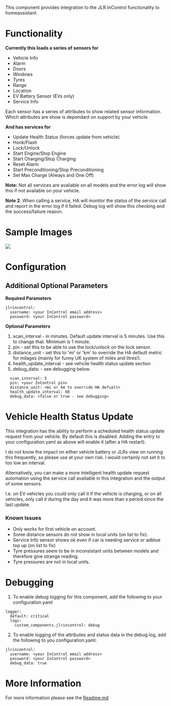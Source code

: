 This component provides integration to the JLR InControl functionality to homeassistant. 

# Functionality
**Currently this loads a series of sensors for**
* Vehicle Info
* Alarm
* Doors
* Windows
* Tyres
* Range
* Location
* EV Battery Sensor (EVs only)
* Service Info

Each sensor has a series of attributes to show related sensor information.  Which attributes are show is dependant on support by your vehicle.

**And has services for**
* Update Health Status (forces update from vehicle)
* Honk/Flash
* Lock/Unlock
* Start Engine/Stop Engine
* Start Charging/Stop Charging
* Reset Alarm
* Start Preconditioning/Stop Preconditioning
* Set Max Charge (Always and One Off)

**Note:** Not all services are available on all models and the error log will show this if not available on your vehicle.

**Note 2**: When calling a service, HA will monitor the status of the service call and report in the error log if it failed.  Debug log will show this checking and the success/failure reason.


# Sample Images
![](https://raw.githubusercontent.com/msp1974/homeassistant-jlrincontrol/master/docs/panel1.png)


# Configuration
## Additional Optional Parameters

**Required Parameters**
```
jlrincontrol:
  username: <your InControl email address>
  password: <your InControl password>
```
**Optional Parameters**
1. scan_interval - in minutes. Default update interval is 5 minutes.  Use this to change that.  Minimum is 1 minute.
2. pin - set this to be able to use the lock/unlock on the lock sensor.
3. distance_unit - set this to 'mi' or 'km' to override the HA default metric for milages (mainly for funny UK system of miles and litres!).
4. health_update_interval - see vehcile health status update section
5. debug_data: - see debugging below.
```
  scan_interval: 5
  pin: <your InControl pin>
  distance_unit: <mi or km to override HA defualt>
  health_update_interval: 60
  debug_data: <false or true - see debugging>
```

# Vehicle Health Status Update

This integration has the ability to perform a scheduled health status update request from your vehicle.  By default this is disabled.  Adding the entry to your configuration.yaml as above will enable it (after a HA restart).

I do not know the impact on either vehicle battery or JLRs view on running this frequently, so please use at your own risk.  I would certainly not set it to too low an interval.

Alternatively, you can make a more intelligent health update request automation using the service call available in this integration and the output of some sensors.

I.e. on EV vehicles you could only call it if the vehicle is charging, or on all vehicles, only call it during the day and it was more than x period since the last update.

### Known Issues
* Only works for first vehicle on account.
* Some distance sensors do not show in local units (on list to fix).
* Service Info sensor shows ok even if car is needing service or adblue top up (on list to fix)
* Tyre pressures seem to be in inconsistant units between models and therefore give strange reading.
* Tyre pressures are not in local units.

# Debugging
1. To enable debug logging for this component, add the following to your configuration.yaml
```
logger:
  default: critical
  logs:
    custom_components.jlrincontrol: debug
```

2. To enable logging of the attributes and status data in the debug log, add the following to you configuration.yaml.
```
jlrincontrol:
  username: <your InControl email address>
  password: <your InControl password>
  debug_data: true
```

# More Information
For more information please see the [Readme.md](https://github.com/msp1974/homeassistant-jlrincontrol/blob/master/Readme.Md)
